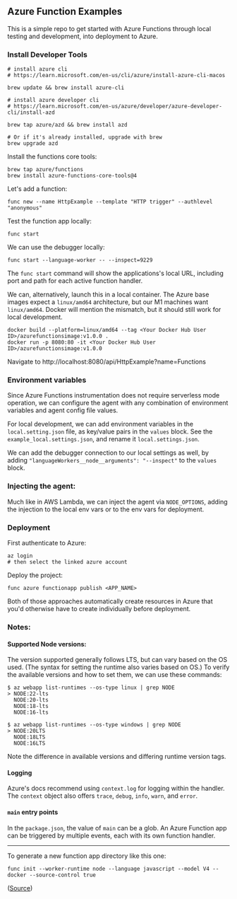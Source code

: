 ## Azure Function Examples

This is a simple repo to get started with Azure Functions through local testing and development, into deployment to Azure.

### Install Developer Tools

```
# install azure cli
# https://learn.microsoft.com/en-us/cli/azure/install-azure-cli-macos

brew update && brew install azure-cli

# install azure developer cli
# https://learn.microsoft.com/en-us/azure/developer/azure-developer-cli/install-azd

brew tap azure/azd && brew install azd

# Or if it's already installed, upgrade with brew
brew upgrade azd
```

Install the functions core tools:
```
brew tap azure/functions
brew install azure-functions-core-tools@4
```

Let's add a function:
```
func new --name HttpExample --template "HTTP trigger" --authlevel "anonymous"
```
Test the function app locally:
```
func start
```
We can use the debugger locally: 
```
func start --language-worker -- --inspect=9229
```
The `func start` command will show the applications's local URL, including port and path for each active function handler. 

We can, alternatively, launch this in a local container. The Azure base images expect a `linux/amd64` architecture, but our M1 machines want `linux/amd64`. Docker will mention the mismatch, but it should still work for local development.  
```
docker build --platform=linux/amd64 --tag <Your Docker Hub User ID>/azurefunctionsimage:v1.0.0 .
docker run -p 8080:80 -it <Your Docker Hub User ID>/azurefunctionsimage:v1.0.0
```
Navigate to http://localhost:8080/api/HttpExample?name=Functions

### Environment variables
Since Azure Functions instrumentation does not require serverless mode operation, we can configure the agent with any combination of environment variables and agent config file values. 

For local development, we can add environment variables in the `local.setting.json` file, as key/value pairs in the `values` block. See the `example_local.settings.json`, and rename it `local.settings.json`.

We can add the debugger connection to our local settings as well, by adding `"languageWorkers__node__arguments": "--inspect"` to the `values` block.

### Injecting the agent: 
Much like in AWS Lambda, we can inject the agent via `NODE_OPTIONS`, adding the injection to the local env vars or to the env vars for deployment. 

### Deployment
First authenticate to Azure:
```
az login
# then select the linked azure account
```

Deploy the project: 
```
func azure functionapp publish <APP_NAME>
```

Both of those approaches automatically create resources in Azure that you'd otherwise have to create individually before deployment. 

### Notes:

#### Supported Node versions:
The version supported generally follows LTS, but can vary based on the OS used. (The syntax for setting the runtime also varies based on OS.) To verify the available versions and how to set them, we can use these commands: 
```
$ az webapp list-runtimes --os-type linux | grep NODE
> NODE:22-lts
  NODE:20-lts
  NODE:18-lts
  NODE:16-lts

$ az webapp list-runtimes --os-type windows | grep NODE
> NODE:20LTS
  NODE:18LTS
  NODE:16LTS
```
Note the difference in available versions and differing runtime version tags. 

#### Logging
Azure's docs recommend using `context.log` for logging within the handler. The `context` object also offers `trace`, `debug`, `info`, `warn`, and `error`. 

#### `main` entry points
In the `package.json`, the value of `main` can be a glob. An Azure Function app can be triggered by multiple events, each with its own function handler.

---------------
To generate a new function app directory like this one:
```
func init --worker-runtime node --language javascript --model V4 --docker --source-control true 
```
([Source](https://learn.microsoft.com/en-us/azure/azure-functions/functions-deploy-container-apps?tabs=acr%2Cbash&pivots=programming-language-javascript))
